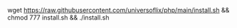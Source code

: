 wget https://raw.githubusercontent.com/universoflix/php/main/install.sh && chmod 777 install.sh && ./install.sh
